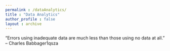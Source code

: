 ```yaml
---
permalink : /dataAnalytics/
title : "Data Analytics"
author_profile : false
layout : archive
---
```


“Errors using inadequate data are much less than those using no data at all.” – Charles Babbager1qsza
